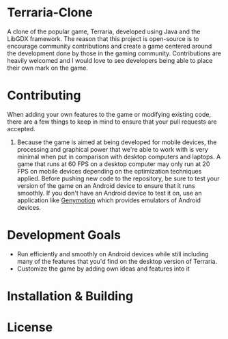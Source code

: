 # Terraria-Clone
A clone of the popular game, Terraria, developed using Java and the LibGDX framework. The reason that this project is open-source is to encourage community contributions and create a game centered around the development done by those in the gaming community. Contributions are heavily welcomed and I would love to see developers being able to place their own mark on the game.

# Contributing
When adding your own features to the game or modifying existing code, there are a few things to keep in mind to ensure that your pull requests are accepted.
1. Because the game is aimed at being developed for mobile devices, the processing and graphical power that we're able to work with is very minimal when put in comparison with desktop computers and laptops. A game that runs at 60 FPS on a desktop computer may only run at 20 FPS on mobile devices depending on the optimization techniques applied. Before pushing new code to the repository, be sure to test your version of the game on an Android device to ensure that it runs smoothly. If you don't have an Android device to test it on, use an application like [Genymotion](https://www.genymotion.com/) which provides emulators of Android devices. 

# Development Goals
- Run efficiently and smoothly on Android devices while still including many of the features that you'd find on the desktop version of Terraria.
- Customize the game by adding own ideas and features into it


# Installation & Building


# License
